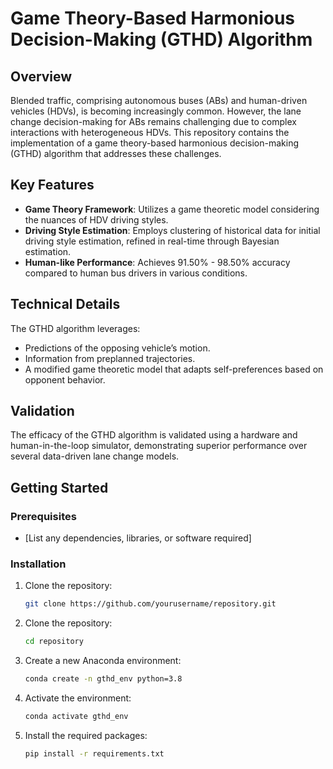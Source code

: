 # Game Theory-Based Harmonious Decision-Making (GTHD) Algorithm

## Overview
Blended traffic, comprising autonomous buses (ABs) and human-driven vehicles (HDVs), is becoming increasingly common. However, the lane change decision-making for ABs remains challenging due to complex interactions with heterogeneous HDVs. This repository contains the implementation of a game theory-based harmonious decision-making (GTHD) algorithm that addresses these challenges.

## Key Features
- **Game Theory Framework**: Utilizes a game theoretic model considering the nuances of HDV driving styles.
- **Driving Style Estimation**: Employs clustering of historical data for initial driving style estimation, refined in real-time through Bayesian estimation.
- **Human-like Performance**: Achieves 91.50% - 98.50% accuracy compared to human bus drivers in various conditions.

## Technical Details
The GTHD algorithm leverages:
- Predictions of the opposing vehicle’s motion.
- Information from preplanned trajectories.
- A modified game theoretic model that adapts self-preferences based on opponent behavior.

## Validation
The efficacy of the GTHD algorithm is validated using a hardware and human-in-the-loop simulator, demonstrating superior performance over several data-driven lane change models.

## Getting Started
### Prerequisites
- [List any dependencies, libraries, or software required]

### Installation
1. Clone the repository:
   ```bash
   git clone https://github.com/yourusername/repository.git
2. Clone the repository:
   ```bash
   cd repository
3. Create a new Anaconda environment:
   ```bash
   conda create -n gthd_env python=3.8
4. Activate the environment:
   ```bash
   conda activate gthd_env
5. Install the required packages:
   ```bash
   pip install -r requirements.txt
